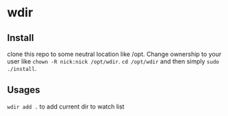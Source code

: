 # wdir

## Install
clone this repo to some neutral location like /opt. Change ownership to your user like `chown -R nick:nick /opt/wdir`.
`cd /opt/wdir` and then simply `sudo ./install`.

## Usages

`wdir add .` to add current dir to watch list  
